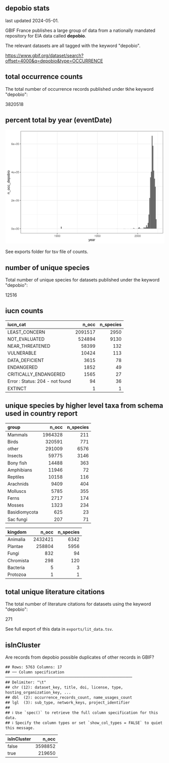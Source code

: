 ## depobio stats

last updated 2024-05-01.

GBIF France publishes a large group of data from a nationally mandated repository for EIA data called **depobio**.

The relevant datasets are all tagged with the keyword "depobio".

<https://www.gbif.org/dataset/search?offset=4000&q=depobio&type=OCCURRENCE>





## total occurrence counts



The total number of occurrence records published under tkhe keyword "depobio":

3820518

## percent total by year (eventDate)





![](https://raw.githubusercontent.com/jhnwllr/depobio-stats/main/plots/occ_by_year.png)

See exports folder for tsv file of counts.

## number of unique species



Total number of unique species for datasets published under the keyword "depobio":

12516

## iucn counts




|iucn_cat                        |   n_occ| n_species|
|:-------------------------------|-------:|---------:|
|LEAST_CONCERN                   | 2091517|      2950|
|NOT_EVALUATED                   |  524894|      9130|
|NEAR_THREATENED                 |   58399|       132|
|VULNERABLE                      |   10424|       113|
|DATA_DEFICIENT                  |    3615|        78|
|ENDANGERED                      |    1852|        49|
|CRITICALLY_ENDANGERED           |    1565|        27|
|Error : Status: 204 - not found |      94|        36|
|EXTINCT                         |       1|         1|

## unique species by higher level taxa from schema used in country report




|group         |   n_occ| n_species|
|:-------------|-------:|---------:|
|Mammals       | 1964328|       211|
|Birds         |  320591|       771|
|other         |  291009|      6576|
|Insects       |   59775|      3146|
|Bony fish     |   14488|       363|
|Amphibians    |   11946|        72|
|Reptiles      |   10158|       116|
|Arachnids     |    9409|       404|
|Molluscs      |    5785|       355|
|Ferns         |    2717|       174|
|Mosses        |    1323|       234|
|Basidiomycota |     625|        23|
|Sac fungi     |     207|        71|


|kingdom   |   n_occ| n_species|
|:---------|-------:|---------:|
|Animalia  | 2432421|      6342|
|Plantae   |  258804|      5956|
|Fungi     |     832|        94|
|Chromista |     298|       120|
|Bacteria  |       5|         3|
|Protozoa  |       1|         1|

## total unique literature citations



The total number of literature citations for datasets using the keyword "depobio":

271

See full export of this data in `exports/lit_data.tsv`.

## isInCluster

Are records from depobio possible duplicates of other records in GBIF?


```
## Rows: 5763 Columns: 17
## ── Column specification ────────────────────────────────────────────────────────
## Delimiter: "\t"
## chr (12): dataset_key, title, doi, license, type, hosting_organization_key, ...
## dbl  (2): occurrence_records_count, name_usages_count
## lgl  (3): sub_type, network_keys, project_identifier
## 
## ℹ Use `spec()` to retrieve the full column specification for this data.
## ℹ Specify the column types or set `show_col_types = FALSE` to quiet this message.
```



|isInCluster |   n_occ|
|:-----------|-------:|
|false       | 3598852|
|true        |  219650|

<!-- GBIF total for comparison -->

<!-- # ```{r is in cluster gbif total, echo=FALSE,include=TRUE,results='asis'} -->

<!-- rgbif::occ_search(facet="isInCluster",limit=0)$facet$isInCluster %>%  -->

<!-- knitr::kable() -->

<!-- ``` -->
